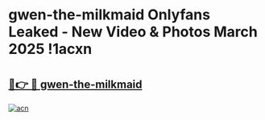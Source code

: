 # gwen-the-milkmaid Onlyfans Leaked - New Video & Photos March 2025 !1acxn

# <h2><a href="https://m7htwq.iuczelnia.edu.pl?title=gwen-the-milkmaid&ref=1acxn">🔗👉 🔴 gwen-the-milkmaid</a></h2>

[![acn](https://github.com/user-attachments/assets/0f9c940e-d8b0-45ae-aac7-cd30a18b3e1c)](https://m7htwq.iuczelnia.edu.pl?title=gwen-the-milkmaid&ref=1acxn)

